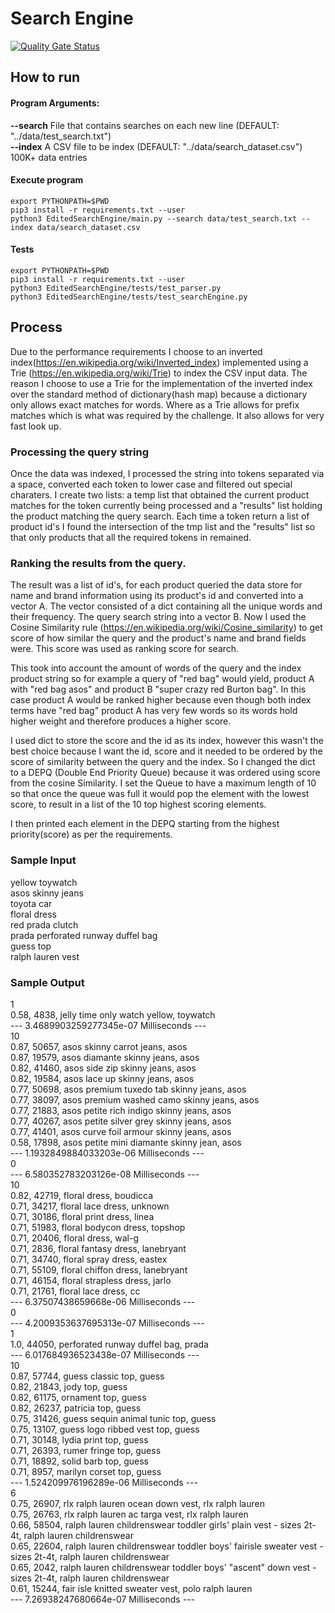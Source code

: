 # Search Engine
[![Quality Gate Status](https://sonarcloud.io/api/project_badges/measure?project=rij12_Search-Engine&metric=alert_status)](https://sonarcloud.io/dashboard?id=rij12_Search-Engine)

## How to run

#### Program Arguments: <br />
**--search** File that contains searches on each new line (DEFAULT: "../data/test_search.txt") <br />
**--index** A CSV file to be index (DEFAULT: "../data/search_dataset.csv") 100K+ data entries <br />


#### Execute program

```
export PYTHONPATH=$PWD
pip3 install -r requirements.txt --user
python3 EditedSearchEngine/main.py --search data/test_search.txt --index data/search_dataset.csv
```

#### Tests

```
export PYTHONPATH=$PWD
pip3 install -r requirements.txt --user
python3 EditedSearchEngine/tests/test_parser.py
python3 EditedSearchEngine/tests/test_searchEngine.py

```

## Process

Due to the performance requirements I choose to an inverted index(https://en.wikipedia.org/wiki/Inverted_index) implemented using a Trie (https://en.wikipedia.org/wiki/Trie) to index the CSV input data. The reason I choose to use a Trie for the implementation of the inverted index over the standard method of dictionary(hash map) because a dictionary only allows exact matches for words. Where as a Trie allows for prefix matches which is what was required by the challenge. It also allows for very fast look up.

### Processing the query string
Once the data was indexed, I processed the string into tokens separated via a space, converted each token to lower case and filtered out special charaters. I create two lists: a temp list that obtained the current product matches for the token currently being processed and a "results" list holding the product matching the query search. Each time a token return a list of product id's I found the intersection of the tmp list and the "results" list so that only products that all the required tokens in remained.


### Ranking the results from the query.

The result was a list of id's, for each product queried the data store for name and brand information using its product's id and converted into a vector A. The vector consisted of a dict containing all the unique words and their frequency. The query search string into a vector B. Now I used the Cosine Similarity rule (https://en.wikipedia.org/wiki/Cosine_similarity) to get score of how similar the query and the product's name and brand fields were. This score was used as ranking score for search.

This took into account the amount of words of the query and the index product string so for example a query of "red bag" would yield, product A with "red bag asos" and product B "super crazy red Burton bag". In this case product A would be ranked higher because even though both index terms have "red bag" product A has very few words so its words hold higher weight and therefore produces a higher score.

I used dict to store the score and the id as its index, however this wasn't the best choice because I want the id, score and it needed to be ordered by the score of similarity between the query and the index. So I changed the dict to a DEPQ (Double End Priority Queue) because it was ordered using score from the cosine Similarity. I set the Queue to have a maximum length of 10 so that once the queue was full it would pop the element with the lowest score, to result in a list of the 10 top highest scoring elements.

I then printed each element in the DEPQ starting from the highest priority(score) as per the requirements.

### Sample Input

yellow toywatch <br />
asos skinny jeans <br />
toyota car <br />
floral dress <br />
red prada clutch <br />
prada perforated runway duffel bag <br />
guess top <br />
ralph lauren vest <br />

### Sample Output <br />

1 <br />
0.58, 4838, jelly time only watch yellow, toywatch <br />
--- 3.4689903259277345e-07 Milliseconds --- <br />
10 <br />
0.87, 50657, asos skinny carrot jeans, asos <br />
0.87, 19579, asos diamante skinny jeans, asos <br />
0.82, 41460, asos side zip skinny jeans, asos <br />
0.82, 19584, asos lace up skinny jeans, asos <br />
0.77, 50698, asos premium tuxedo tab skinny jeans, asos <br />
0.77, 38097, asos premium washed camo skinny jeans, asos <br />
0.77, 21883, asos petite rich indigo skinny jeans, asos <br />
0.77, 40267, asos petite silver grey skinny jeans, asos <br />
0.77, 41401, asos curve foil armour skinny jeans, asos <br />
0.58, 17898, asos petite mini diamante skinny jean, asos<br />
--- 1.1932849884033203e-06 Milliseconds --- <br />
0 <br />
--- 6.580352783203126e-08 Milliseconds --- <br />
10 <br />
0.82, 42719, floral dress, boudicca <br />
0.71, 34217, floral lace dress, unknown <br />
0.71, 30186, floral print dress, linea <br />
0.71, 51983, floral bodycon dress, topshop <br />
0.71, 20406, floral dress, wal-g <br />
0.71, 2836, floral fantasy dress, lanebryant <br />
0.71, 34740, floral spray dress, eastex <br />
0.71, 55109, floral chiffon dress, lanebryant <br />
0.71, 46154, floral strapless dress, jarlo <br />
0.71, 21761, floral lace dress, cc <br />
--- 6.37507438659668e-06 Milliseconds --- <br />
0 <br />
--- 4.2009353637695313e-07 Milliseconds --- <br />
1 <br />
1.0, 44050, perforated runway duffel bag, prada <br />
--- 6.017684936523438e-07 Milliseconds --- <br />
10 <br />
0.87, 57744, guess classic top, guess <br />
0.82, 21843, jody top, guess <br />
0.82, 61175, ornament top, guess <br />
0.82, 26237, patricia top, guess <br />
0.75, 31426, guess sequin animal tunic top, guess <br />
0.75, 13107, guess logo ribbed vest top, guess <br />
0.71, 30148, lydia print top, guess <br />
0.71, 26393, rumer fringe top, guess <br />
0.71, 18892, solid barb top, guess <br />
0.71, 8957, marilyn corset top, guess <br />
--- 1.524209976196289e-06 Milliseconds --- <br />
6 <br />
0.75, 26907, rlx ralph lauren ocean down vest, rlx ralph lauren <br />
0.75, 26763, rlx ralph lauren ac targa vest, rlx ralph lauren <br />
0.66, 58504, ralph lauren childrenswear toddler girls' plain vest - sizes 2t-4t, ralph lauren childrenswear <br />
0.65, 22604, ralph lauren childrenswear toddler boys' fairisle sweater vest - sizes 2t-4t, ralph lauren childrenswear <br />
0.65, 2042, ralph lauren childrenswear toddler boys' "ascent" down vest - sizes 2t-4t, ralph lauren childrenswear <br />
0.61, 15244, fair isle knitted sweater vest, polo ralph lauren <br />
--- 7.26938247680664e-07 Milliseconds --- <br />

